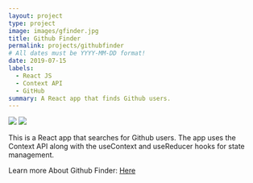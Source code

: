 ```yaml
---
layout: project
type: project
image: images/gfinder.jpg
title: Github Finder
permalink: projects/githubfinder
# All dates must be YYYY-MM-DD format!
date: 2019-07-15
labels:
  - React JS
  - Context API
  - GitHub
summary: A React app that finds Github users.
---
```

<div class="ui small rounded images">
<img class="ui image" src="{{ site.baseurl }}/images/gfinder2.jpg">
<img class="ui image" src="{{ site.baseurl }}/images/gfinder1.jpg">
</div>

This is a React app that searches for Github users. The app uses the Context API along with the useContext and useReducer hooks for state management.

Learn more About Github Finder: <a href="https://github.com/PJMantoss/github-finder"><i class="large github icon "></i>Here</a>
